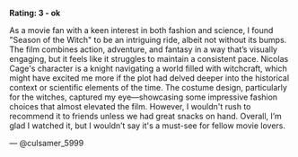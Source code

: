 **Rating: 3 - ok** 

As a movie fan with a keen interest in both fashion and science, I found "Season of the Witch" to be an intriguing ride, albeit not without its bumps. The film combines action, adventure, and fantasy in a way that’s visually engaging, but it feels like it struggles to maintain a consistent pace. Nicolas Cage's character is a knight navigating a world filled with witchcraft, which might have excited me more if the plot had delved deeper into the historical context or scientific elements of the time. The costume design, particularly for the witches, captured my eye—showcasing some impressive fashion choices that almost elevated the film. However, I wouldn't rush to recommend it to friends unless we had great snacks on hand. Overall, I’m glad I watched it, but I wouldn’t say it's a must-see for fellow movie lovers. 

— @culsamer_5999